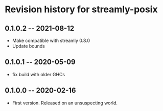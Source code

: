 # Revision history for streamly-posix

## 0.1.0.2 -- 2021-08-12

* Make compatible with streamly 0.8.0
* Update bounds

## 0.1.0.1 -- 2020-05-09

* fix build with older GHCs

## 0.1.0.0 -- 2020-02-16

* First version. Released on an unsuspecting world.
